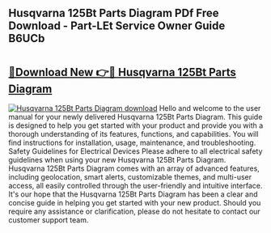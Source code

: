 ## Husqvarna 125Bt Parts Diagram PDf Free Download - Part-LEt Service Owner Guide B6UCb

# <h2><a href="http://dfsmhq.blite.top/?on=Husqvarna+125Bt+Parts+Diagram">🔗Download New 👉🔴 Husqvarna 125Bt Parts Diagram</a></h2>

[![Husqvarna 125Bt Parts Diagram download](https://i.imgur.com/lujVjoI.png)](http://dfsmhq.blite.top/?on=Husqvarna+125Bt+Parts+Diagram)
Hello and welcome to the user manual for your newly delivered Husqvarna 125Bt Parts Diagram. This guide is designed to help you get started with your product and provide you with a thorough understanding of its features, functions, and capabilities. You will find instructions for installation, usage, maintenance, and troubleshooting. Safety Guidelines for Electrical Devices Please adhere to all electrical safety guidelines when using your new Husqvarna 125Bt Parts Diagram. Husqvarna 125Bt Parts Diagram comes with an array of advanced features, including geolocation, smart alerts, customizable themes, and multi-user access, all easily controlled through the user-friendly and intuitive interface. It's our hope that the Husqvarna 125Bt Parts Diagram has been a clear and concise guide in helping you get started with your new product. Should you require any assistance or clarification, please do not hesitate to contact our customer support team.
